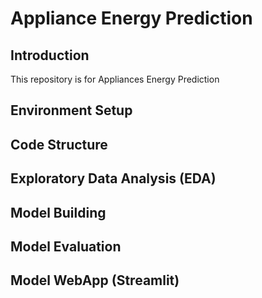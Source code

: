 # Appliance Energy Prediction

## Introduction

This repository is for Appliances Energy Prediction

## Environment Setup

## Code Structure

## Exploratory Data Analysis (EDA)

## Model Building

## Model Evaluation

## Model WebApp (Streamlit)
